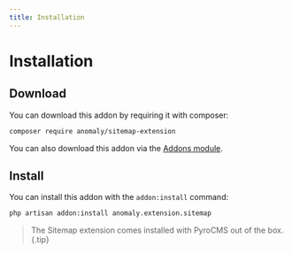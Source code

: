 ```yaml
---
title: Installation
---
```


# Installation

<div class="documentation__toc"></div>

## Download

You can download this addon by requiring it with composer:

```bash
composer require anomaly/sitemap-extension
```

You can also download this addon via the [Addons module](/documentation/addons-module).

## Install

You can install this addon with the `addon:install` command:

```bash
php artisan addon:install anomaly.extension.sitemap
```

> The Sitemap extension comes installed with PyroCMS out of the box.{.tip}
